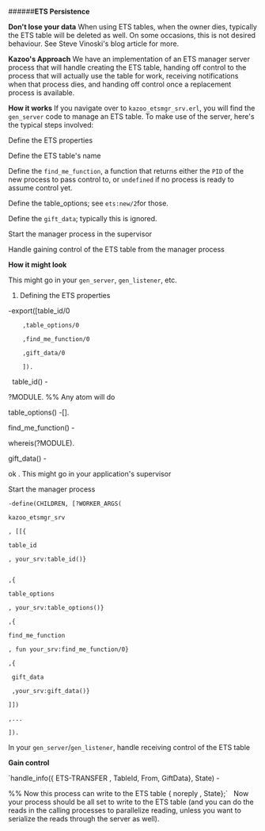 ######**ETS Persistence**

**Don't lose your data**
When using ETS tables, when the owner dies, typically the ETS table will be deleted as well. On some occasions, this is not desired behaviour. See Steve Vinoski's blog article for more.


**Kazoo's Approach**
We have an implementation of an ETS manager server process that will handle creating the ETS table, handing off control to the process that will actually use the table for work, receiving notifications when that process dies, and handing off control once a replacement process is available.


**How it works** 
If you navigate over to `kazoo_etsmgr_srv.erl`, you will find the `gen_server` code to manage an ETS table. To make use of the server, here's the typical steps involved:

Define the ETS properties

Define the ETS table's name

Define the `find_me_function`, a function that returns either the `PID` of the new process to pass control to, or `undefined` if no process is ready to assume control yet.

Define the table_options; see `ets:new/2`for those.

Define the `gift_data`; typically this is ignored.

Start the manager process in the supervisor

Handle gaining control of the ETS table from the manager process

**How it might look**

This might go in your `gen_server`, `gen_listener`, etc.

1. Defining the ETS properties

-export([table_id/0
        
        ,table_options/0
        
        ,find_me_function/0
        
        ,gift_data/0
        
        ]).
 
table_id() -
 
 ?MODULE. %% Any atom will do


 table_options() -[].

 find_me_function() -
 
 whereis(?MODULE).

 gift_data() -

ok
.
This might go in your application's supervisor

Start the manager process

    -define(CHILDREN, [?WORKER_ARGS(

    kazoo_etsmgr_srv

    , [[{

    table_id

    , your_srv:table_id()}
                                                       

    ,{

    table_options

    , your_srv:table_options()}

    ,{
  
    find_me_function

    , fun your_srv:find_me_function/0}

    ,{

     gift_data

     ,your_srv:gift_data()}

    ]])

    ,...

    ]).
                  

In your `gen_server`/`gen_listener`, handle receiving control of the ETS table

**Gain control**

`handle_info({
ETS-TRANSFER
, TableId, From, GiftData}, State) -

  %% Now this process can write to the ETS table
  {
noreply
, State};`
 
Now your process should be all set to write to the ETS table (and you can do the reads in the calling processes to parallelize reading, unless you want to serialize the reads through the server as well).
